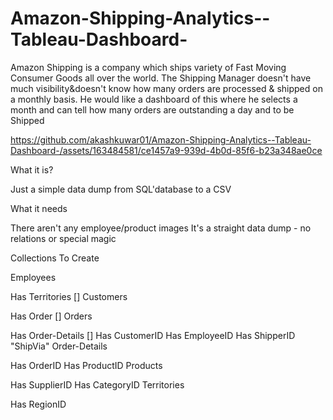 # Amazon-Shipping-Analytics--Tableau-Dashboard-
Amazon Shipping is a company which ships variety of Fast Moving Consumer Goods all over the world. The Shipping Manager doesn't have much visibility&amp;doesn't know how many orders are processed &amp; shipped on a monthly basis. He would like a dashboard of this where he selects a month and can tell how many orders are outstanding a day and to be Shipped


https://github.com/akashkuwar01/Amazon-Shipping-Analytics--Tableau-Dashboard-/assets/163484581/ce1457a9-939d-4b0d-85f6-b23a348ae0ce




What it is?

Just a simple data dump from SQL'database to a CSV

What it needs

There aren't any employee/product images
It's a straight data dump - no relations or special magic

Collections To Create

Employees

Has Territories []
Customers

Has Order []
Orders

Has Order-Details []
Has CustomerID
Has EmployeeID
Has ShipperID "ShipVia"
Order-Details

Has OrderID
Has ProductID
Products

Has SupplierID
Has CategoryID
Territories

Has RegionID
